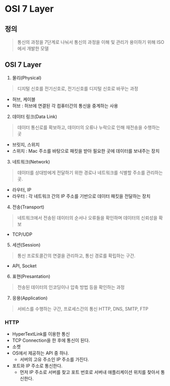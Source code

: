 
# OSI 7 Layer
## 정의
> 통신의 과정을 7단계로 나눠서 통신의 과정을 이해 및 관리가 용이하기 위해 ISO에서 개발한 모델
## OSI 7 Layer
1. 물리(Physical)  
> 디지털 신호를 전기신호로, 전기신호를 디지털 신호로 바꾸는 과정
   - 허브, 케이블
   - 허브 : 허브에 연결된 각 컴퓨터간의 통신을 중계하는 사용
2. 데이터 링크(Data Link)
> 데이터 통신로를 확보하고, 데이터의 오류나 누락으로 인해 재전송을 수행하는 곳
- 브릿지, 스위치
- 스위치 : Mac 주소를 바탕으로 패킷을 받아 필요한 곳에 데이터를 보내주는 장치
3. 네트워크(Network)
> 데이터를 상대방에게 전달하기 위한 경로나 네트워크를 식별할 주소를 관리하는 곳.
- 라우터, IP
- 라우터 : 각 네트워크 간의 IP 주소를 기반으로 데이터 패킷을 전달하는 장치
4. 전송(Transport)
> 네트워크에서 전송된 데이터의 순서나 오류들을 확인하며 데이터의 신뢰성을 확보
- TCP/UDP
5. 세션(Session)
> 통신 프로토콜간의 연결을 관리하고, 통신 경로를 확립하는 구간.
- API, Socket
6. 표현(Presantation)
> 전송된 데이터의 인코딩이나 압축 방법 등을 확인하는 과정
7. 응용(Application)
> 서비스를 수행하는 구간, 프로세스간의 통신
> HTTP, DNS, SMTP, FTP
### HTTP
 - HyperTextLink를 이용한 통신
 - TCP Connection을 한 후에 통신이 된다.
 - 소켓
 - OS에서 제공하는 API 중 하나.
   - 서버의 고유 주소인 IP 주소를 가진다.
 - 포트와 IP 주소로 통신한다.
   - 먼저 IP 주소로 서버를 찾고 포트 번호로 서버내 애플리케이션 위치를 찾아서 통신한다.
